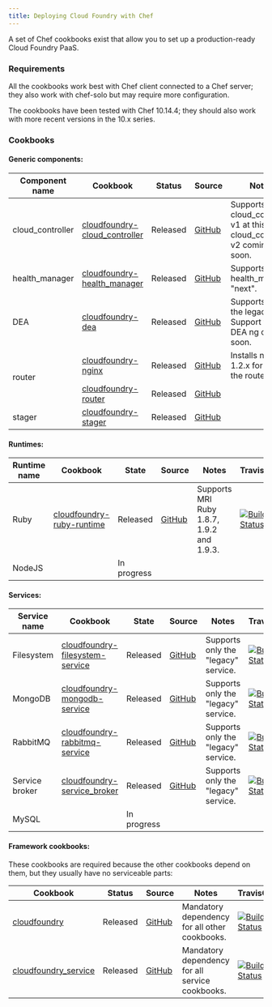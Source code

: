 ```yaml
---
title: Deploying Cloud Foundry with Chef
---
```


A set of Chef cookbooks exist that allow you to set up a production-ready
Cloud Foundry PaaS.

### Requirements

All the cookbooks work best with Chef client connected to a Chef server; they
also work with chef-solo but may require more configuration.

The cookbooks have been tested with Chef 10.14.4; they should also work with
more recent versions in the 10.x series.

### Cookbooks

#### Generic components:

<table class="table table-hover table-striped table-bordered table-condensed">
  <thead>
    <th>Component name</th>
    <th>Cookbook</th>
    <th>Status</th>
    <th>Source</th>
    <th>Notes</th>
    <th width="100px">TravisCI</th>
  </thead>
  <tbody>
    <tr>
      <td>cloud_controller</td>
      <td><a href="http://ckbk.it/cloudfoundry-cloud_controller" target="_blank">cloudfoundry-cloud_controller</a></td>
      <td>Released</td>
      <td><a href="https://github.com/zephirworks/cloudfoundry-cloud_controller-cookbook" target="_blank">GitHub</a></td>
      <td>Supports only cloud_controller v1 at this time; cloud_controller v2 coming soon.</td>
      <td><a href="https://travis-ci.org/zephirworks/cloudfoundry-cloud_controller-cookbook"><img alt="Build Status" src="https://travis-ci.org/zephirworks/cloudfoundry-cloud_controller-cookbook.png?branch=master"></a></td>
    </tr>
    <tr>
      <td>health_manager</td>
      <td><a href="http://ckbk.it/cloudfoundry-health_manager" target="_blank">cloudfoundry-health_manager</a></td>
      <td>Released</td>
      <td><a href="https://github.com/zephirworks/cloudfoundry-health_manager-cookbook" target="_blank">GitHub</a></td>
      <td>Supports only health_manager "next".</td>
      <td><a href="https://travis-ci.org/zephirworks/cloudfoundry-health_manager-cookbook"><img alt="Build Status" src="https://travis-ci.org/zephirworks/cloudfoundry-health_manager-cookbook.png?branch=master"></a></td>
    </tr>
    <tr>
      <td>DEA</td>
      <td><a href="http://ckbk.it/cloudfoundry-dea" target="_blank">cloudfoundry-dea</a></td>
      <td>Released</td>
      <td><a href="https://github.com/zephirworks/cloudfoundry-dea-cookbook" target="_blank">GitHub</a></td>
      <td>Supports only the legacy DEA. Support for DEA ng coming soon.</td>
      <td><a href="https://travis-ci.org/zephirworks/cloudfoundry-dea-cookbook"><img alt="Build Status" src="https://travis-ci.org/zephirworks/cloudfoundry-dea-cookbook.png?branch=master"></a></td>
    </tr>
    <tr>
      <td rowspan="2">router</td>
      <td><a href="http://ckbk.it/cloudfoundry-nginx" target="_blank">cloudfoundry-nginx</a></td>
      <td>Released</td>
      <td><a href="https://github.com/zephirworks/cloudfoundry-nginx-cookbook" target="_blank">GitHub</a></td>
      <td>Installs nginx 1.2.x for use by the router.</td>
      <td><a href="https://travis-ci.org/zephirworks/cloudfoundry-nginx-cookbook"><img alt="Build Status" src="https://travis-ci.org/zephirworks/cloudfoundry-nginx-cookbook.png?branch=master"></a></td>
    </tr>
    <tr>
      <td><a href="http://ckbk.it/cloudfoundry-router" target="_blank">cloudfoundry-router</a></td>
      <td>Released</td>
      <td><a href="https://github.com/zephirworks/cloudfoundry-router-cookbook" target="_blank">GitHub</a></td>
      <td></td>
      <td><a href="https://travis-ci.org/zephirworks/cloudfoundry-router-cookbook"><img alt="Build Status" src="https://travis-ci.org/zephirworks/cloudfoundry-router-cookbook.png?branch=master"></a></td>
    </tr>
    <tr>
      <td>stager</td>
      <td><a href="http://ckbk.it/cloudfoundry-stager" target="_blank">cloudfoundry-stager</a></td>
      <td>Released</td>
      <td><a href="https://github.com/zephirworks/cloudfoundry-stager-cookbook" target="_blank">GitHub</a></td>
      <td></td>
      <td><a href="https://travis-ci.org/zephirworks/cloudfoundry-stager-cookbook"><img alt="Build Status" src="https://travis-ci.org/zephirworks/cloudfoundry-stager-cookbook.png?branch=master"></a></td>
    </tr>
  </thead>
</table>

#### Runtimes:

<table class="table table-hover table-striped table-bordered table-condensed">
  <thead>
    <th>Runtime name</th>
    <th>Cookbook</th>
    <th>State</th>
    <th>Source</th>
    <th>Notes</th>
    <th width="100px">TravisCI</th>
  </thead>
  <tbody>
    <tr>
      <td>Ruby</td>
      <td><a href="http://ckbk.it/cloudfoundry-ruby-runtime" target="_blank">cloudfoundry-ruby-runtime</a></td>
      <td>Released</td>
      <td><a href="https://github.com/zephirworks/cloudfoundry-ruby-runtime-cookbook" target="_blank">GitHub</a></td>
      <td>Supports MRI Ruby 1.8.7, 1.9.2 and 1.9.3.</td>
      <td><a href="https://travis-ci.org/zephirworks/cloudfoundry-ruby-runtime-cookbook"><img alt="Build Status" src="https://travis-ci.org/zephirworks/cloudfoundry-ruby-runtime-cookbook.png?branch=master"></a></td>
    </tr>
    <tr>
      <td>NodeJS</td>
      <td></td>
      <td>In progress</td>
      <td></td>
      <td></td>
    </tr>
  </tbody>
</table>

#### Services:

<table class="table table-hover table-striped table-bordered table-condensed">
  <thead>
    <th>Service name</th>
    <th>Cookbook</th>
    <th>State</th>
    <th>Source</th>
    <th>Notes</th>
    <th width="100px">TravisCI</th>
  </thead>
  <tbody>
    <tr>
      <td>Filesystem</td>
      <td><a href="http://ckbk.it/cloudfoundry-filesystem-service" target="_blank">cloudfoundry-filesystem-service</a></td>
      <td>Released</td>
      <td><a href="https://github.com/zephirworks/cloudfoundry-filesystem-service-cookbook" target="_blank">GitHub</a></td>
      <td>Supports only the "legacy" service.</td>
      <td><a href="https://travis-ci.org/zephirworks/cloudfoundry-filesystem-service-cookbook"><img alt="Build Status" src="https://travis-ci.org/zephirworks/cloudfoundry-filesystem-service-cookbook.png?branch=master"></a></td>
    </tr>
    <tr>
      <td>MongoDB</td>
      <td><a href="http://ckbk.it/cloudfoundry-mongodb-service" target="_blank">cloudfoundry-mongodb-service</a></td>
      <td>Released</td>
      <td><a href="https://github.com/zephirworks/cloudfoundry-mongodb-service-cookbook" target="_blank">GitHub</a></td>
      <td>Supports only the "legacy" service.</td>
      <td><a href="https://travis-ci.org/zephirworks/cloudfoundry-mongodb-service-cookbook"><img alt="Build Status" src="https://travis-ci.org/zephirworks/cloudfoundry-mongodb-service-cookbook.png?branch=master"></a></td>
    </tr>
    <tr>
      <td>RabbitMQ</td>
      <td><a href="http://ckbk.it/cloudfoundry-rabbitmq-service" target="_blank">cloudfoundry-rabbitmq-service</a></td>
      <td>Released</td>
      <td><a href="https://github.com/zephirworks/cloudfoundry-rabbitmq-service-cookbook" target="_blank">GitHub</a></td>
      <td>Supports only the "legacy" service.</td>
      <td><a href="https://travis-ci.org/zephirworks/cloudfoundry-rabbitmq-service-cookbook"><img alt="Build Status" src="https://travis-ci.org/zephirworks/cloudfoundry-rabbitmq-service-cookbook.png?branch=master"></a></td>
    </tr>
    <tr>
      <td>Service broker</td>
      <td><a href="http://ckbk.it/cloudfoundry-service_broker" target="_blank">cloudfoundry-service_broker</a></td>
      <td>Released</td>
      <td><a href="https://github.com/zephirworks/cloudfoundry-service_broker-cookbook" target="_blank">GitHub</a></td>
      <td>Supports only the "legacy" service.</td>
      <td><a href="https://travis-ci.org/zephirworks/cloudfoundry-service_broker-cookbook"><img alt="Build Status" src="https://travis-ci.org/zephirworks/cloudfoundry-service_broker-cookbook.png?branch=master"></a></td>
    </tr>
    <tr>
      <td>MySQL</td>
      <td></td>
      <td>In progress</td>
      <td></td>
      <td></td>
    </tr>
  </tbody>
</table>

#### Framework cookbooks:

These cookbooks are required because the other cookbooks depend on them, but
they usually have no serviceable parts:

<table class="table table-hover table-striped table-bordered table-condensed">
  <thead>
    <th>Cookbook</th>
    <th>Status</th>
    <th>Source</th>
    <th>Notes</th>
    <th width="100px">TravisCI</th>
  </thead>
  <tbody>
    <tr>
      <td><a href="http://ckbk.it/cloudfoundry" target="_blank">cloudfoundry</a></td>
      <td>Released</td>
      <td><a href="https://github.com/zephirworks/cloudfoundry-cookbook" target="_blank">GitHub</a></td>
      <td>Mandatory dependency for all other cookbooks.</td>
      <td><a href="https://travis-ci.org/zephirworks/cloudfoundry-cookbook"><img alt="Build Status" src="https://travis-ci.org/zephirworks/cloudfoundry-cookbook.png?branch=master"></a></td>
    </tr>
    <tr>
      <td><a href="http://ckbk.it/cloudfoundry_service" target="_blank">cloudfoundry_service</a></td>
      <td>Released</td>
      <td><a href="https://github.com/zephirworks/cloudfoundry_service-cookbook" target="_blank">GitHub</a></td>
      <td>Mandatory dependency for all service cookbooks.</td>
      <td><a href="https://travis-ci.org/zephirworks/cloudfoundry_service-cookbook"><img alt="Build Status" src="https://travis-ci.org/zephirworks/cloudfoundry_service-cookbook.png?branch=master"></a></td>
    </tr>
  </tbody>
</table>


